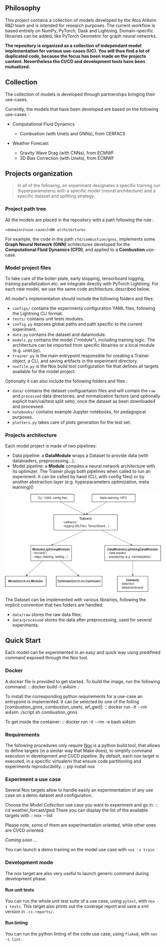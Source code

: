 ## Philosophy

This project contains a collection of models developed by the Atos AI4sim R&D team and is intended for research purposes. The current workflow is based entirely on NumPy, PyTorch, Dask and Lightning. Domain-specific librairies can be added, like PyTorch Geometric for graph neural networks.

**The repository is organized as a collection of independant model implementation for various use-cases (UC). You will thus find a lot of duplicated code, because the focus has been made on the projects content. Nevertheless the CI/CD and development tools have been mutualized.**

## Collection

The collection of models is developed through partnerships bringing their use-cases.

Currently, the models that have been developed are based on the following use-cases :

- Computational Fluid Dynamics
    - Combustion (with Unets and GNNs), from CERFACS

- Weather Forecast
    - Gravity Wave Drag (with CNNs), from ECMWF
    - 3D Bias Correction (with Unets), from ECMWF

## Projects organization

> In all of the following, an experiment designates a specific training run (hyperparameters) with a specific model (neural architecture) and a specific dataset and splitting strategy.

### Project path tree

All the models are placed in the repository with a path following the rule :

``<domain>``/``<use-case>``/``<NN architecture>``

For example, the code in the path ``cfd/combustion/gnns``, implements some **Graph Neural Network (GNN)** achitectures developed for the **Computational Fluid Dynamics (CFD)**, and applied to a **Combustion** use-case.

### Model project files

To take care of the boiler-plate, early stopping, tensorboard logging, training parallelization etc. we integrate directly with PyTorch Lightning. For each new  model, we use the same code architecture, described below.

All model's implementation should include the following folders and files:

* ``configs/`` contains the experiments configuration YAML files, following the Lightning CLI format.
* ``tests/`` contains unit tests modules.
* ``config.py`` exposes global paths and path specific to the current experiment.
* ``data.py`` contains the dataset and datamodule.
* ``models.py`` contains the model ("module"), including training logic. The architecture can be imported from specific librairies or a local module (e.g. unet.py).
* ``trainer.py`` is the main entrypoint responsible for creating a Trainer object, a CLI, and saving artifacts in the experiment directory.
* ``noxfile.py`` is the Nox build tool configuration file that defines all targets available for the model project.

Optionally it can also include the following folders and files :
* ``data/`` contains the dataset configuartaion files and will contain the `raw` and `processed` data directories, and normalization factors (and optionally explicit train/val/test split sets), once the dataset as been downloaded and processed.
* ``notebooks/`` contains example Jupyter notebooks, for pedagogical purposes.
* ``plotters.py`` takes care of plots generation for the test set.

### Projects architecture

Each model project is made of two pipelines:

* Data pipeline: a **DataModule** wraps a Dataset to provide data (with dataloaders, preprocessing...);
* Model pipeline: a **Module** compiles a neural network architecture with its optimizer.
The Trainer plugs both pipelines when called to run an experiment. It can be called by hand (CLI, with config files) or by another abstraction layer (e.g. hyperparameters optimization, meta learning)0


![Project code architecture](/docs/project_archi.png "Project code architecture")


The Dataset can be implemented with various librairies, following the implicit convention that two folders are handled:

* ``data/raw`` stores the raw data files;
* ``data/processed`` stores the data after preprocessing, used for several experiments.

## Quick Start

Each model can be experimented in an easy and quick way using predifined command exposed through the Nox tool.

### Docker

A docker file is provided to get started. To build the image, run the following command:
::
    docker build -t ai4sim .

To install the corresponding python requirements for a use-case an entrypoint is implemented. It can be selected by one of the folling [combustion_gnns, combustion_unets, wf_gwd]:
::
    docker run -it --rm ai4sim ./script.sh combustion_gnns

To get inside the container:
::
    docker run -it --rm -e bash ai4sim

### Requirements

The following procedures only require [Nox](https://nox.thea.codes/en/stable/) is a python build tool, that allows to define targets (in a similar way that Make does), to simplify command execution in development and CI/CD pipeline. By default, each nox target is executed, in a specific virtualenv that ensure code partitioning and experiments reproducibility.
::
    pip install nox

### Experiment a use case

Several Nox targets allow to handle easily an experimentation of any use case on a demo dataset and configuration.

Choose the _Model Collection_ use case you want to experiment and go in.
::
    cd weather_forcast/gwd
There you can display the list of the available targets with
::
    nox --list

Please note, some of them are experimentation oriented, while other ones are CI/CD oriented.

*Coming soon ...*

You can launch a demo training on the model use case with ``nox -s train``

### Development mode

The nox target are also very useful to launch generic command during development phase.

#### Run unit tests

You can run the whole unit test suite of a use case, using ``pytest``, with ``nox -s tests``.
This target also prints out the coverage report and save a xml version in ``.ci-reports/``.

#### Run linting

You can run the python linting of the code use case, using ``flake8``, with ``nox -s lint``.